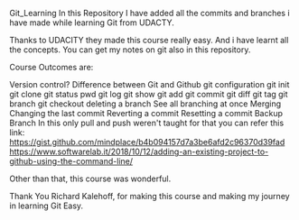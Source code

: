 Git_Learning
In this Repository I have added all the commits and branches i have made while learning Git from UDACTY.

Thanks to UDACITY they made this course really easy. And i have learnt all the concepts. You can get my notes on git also in this repository.

Course Outcomes are:

Version control?
Difference between Git and Github
git configuration
git init
git clone
git status
pwd
git log
git show
git add
git commit
git diff
git tag
git branch
git checkout
deleting a branch
See all branching at once
Merging
Changing the last commit
Reverting a commit
Resetting a commit
Backup Branch
In this only pull and push weren't taught for that you can refer this link:
https://gist.github.com/mindplace/b4b094157d7a3be6afd2c96370d39fad
https://www.softwarelab.it/2018/10/12/adding-an-existing-project-to-github-using-the-command-line/

Other than that, this course was wonderful.

Thank You Richard Kalehoff, for making this course and making my journey in learning Git Easy.